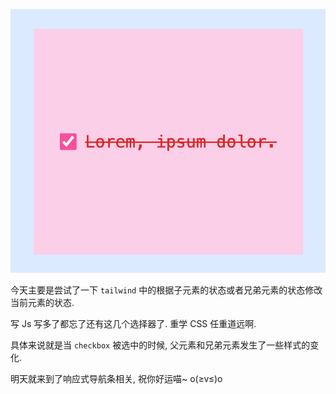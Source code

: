 ![Screenshot](https://github.com/NeilYeTAT/LearnCSSuseReact-Tailwind/blob/main/src/components/day005-checkbox-instead-of-click/Screenshot.png)

今天主要是尝试了一下 `tailwind` 中的根据子元素的状态或者兄弟元素的状态修改当前元素的状态.

写 Js 写多了都忘了还有这几个选择器了. 重学 CSS 任重道远啊.

具体来说就是当 `checkbox` 被选中的时候, 父元素和兄弟元素发生了一些样式的变化.

明天就来到了响应式导航条相关, 祝你好运喵~ o(≥v≤)o
